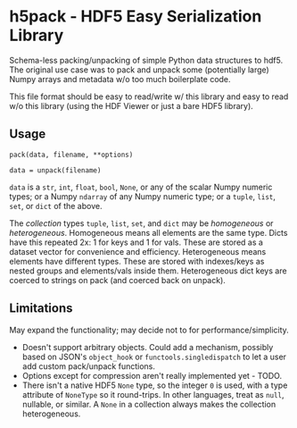 # h5pack - HDF5 Easy Serialization Library

Schema-less packing/unpacking of simple Python data structures to hdf5. The original use case was to pack and unpack some (potentially large) Numpy arrays and metadata w/o too much boilerplate code.

This file format should be easy to read/write w/ this library and easy to read w/o this library (using the HDF Viewer or just a bare HDF5 library).

## Usage

    pack(data, filename, **options)
    
    data = unpack(filename)

`data` is a `str`, `int`, `float`, `bool`, `None`, or any of the scalar Numpy numeric types; or a Numpy `ndarray` of any Numpy numeric type; or a `tuple`, `list`, `set`, or `dict` of the above.

The *collection* types `tuple`, `list`, `set`, and `dict` may be *homogeneous* or *heterogeneous*. Homogeneous means all elements are the same type. Dicts have this repeated 2x: 1 for keys and 1 for vals. These are stored as a dataset vector for convenience and efficiency. Heterogeneous means elements have different types. These are stored with indexes/keys as nested groups and elements/vals inside them. Heterogeneous dict keys are coerced to strings on pack (and coerced back on unpack).

## Limitations

May expand the functionality; may decide not to for performance/simplicity.

- Doesn't support arbitrary objects. Could add a mechanism, possibly based on JSON's `object_hook` or `functools.singledispatch` to let a user add custom pack/unpack functions.
- Options except for compression aren't really implemented yet - TODO.
- There isn't a native HDF5 `None` type, so the integer `0` is used, with a type attribute of `NoneType` so it round-trips. In other languages, treat as `null`, nullable, or similar. A `None` in a collection always makes the collection heterogeneous.
